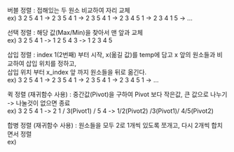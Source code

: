 버블 정렬 : 접해있는 두 원소 비교하여 자리 교체 <br>
            ex) 3 2 5 4 1 -> 2 3 5 4 1 -> 2 3 5 4 1 -> 2 3 4 5 1 -> 2 3 4 1 5 -> ...

선택 정렬 : 해당 값(Max/Min)을 찾아서 맨 앞과 교체 <br>
            ex) 3 2 5 4 1 -> 1 2 5 4 3 -> 1 2 3 4 5

삽입 정렬 : index 1(2번째) 부터 시작, x(옮길 값)를 temp에 담고 x 앞의 원소들과 비교하여 삽입 위치를 정하고,<br>
            삽입 위치 부터 x_index 앞 까지 원소들을 뒤로 옮긴다. <br>
            ex) 3 2 5 4 1 -> 2 3 5 4 1 -> 2 3 5 4 1 -> 2 3 4 5 1 -> ...
     
퀵 정렬 (재귀함수 사용) : 중간값(Pivot)을 구하여 Pivot 보다 작은값, 큰 값으로 나누기 -> 나눌것이 없으면 종료 <br>
                         ex) 3 2 5 4 1 -> 2 1 / 3(Pivot1) / 5 4 ->  1/2(Pivot2) /3(Pivot1)/ 4/5(Pivot2)
                         

합병 정렬 (재귀함수 사용) : 원소들을 모두 2로 1개씩 있도록 쪼개고, 다시 2개씩 합치면서 정렬 <br>
                          ex)
